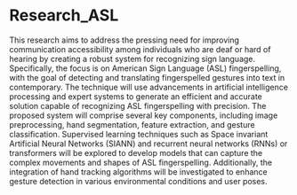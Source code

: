 # Research_ASL
This research aims to address the pressing need for improving communication accessibility among individuals who are deaf or hard of hearing by creating a robust system for recognizing sign language. Specifically, the focus is on American Sign Language (ASL) fingerspelling, with the goal of detecting and translating fingerspelled gestures into text in contemporary. The technique will use advancements in artificial intelligence processing and expert systems to generate an efficient and accurate solution capable of recognizing ASL fingerspelling with precision.
The proposed system will comprise several key components, including image preprocessing, hand segmentation, feature extraction, and gesture classification. Supervised learning techniques such as Space invariant Artificial Neural Networks (SIANN) and recurrent neural networks (RNNs) or transformers will be explored to develop models that can capture the complex movements and shapes of ASL fingerspelling. Additionally, the integration of hand tracking algorithms will be investigated to enhance gesture detection in various environmental conditions and user poses.
